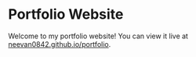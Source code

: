 # Portfolio Website

Welcome to my portfolio website! You can view it live at [neevan0842.github.io/portfolio](https://neevan0842.github.io/Portfolio/).
